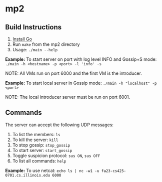 # mp2

## Build Instructions

1. [Install Go](https://go.dev/doc/install)
2. Run `make` from the mp2 directory
3. Usage: `./main --help`

**Example:** To start server on port with log level INFO and Gossip+S mode: `./main -h <hostname> -p <port> -l 'info' -s`

NOTE: All VMs run on port 6000 and the first VM is the introducer.

**Example:** To start local server in Gossip mode: `./main -h "localhost" -p <port>`

NOTE: The local introducer server must be run on port 6001.

## Commands

The server can accept the following UDP messages:

1. To list the members: `ls`
2. To kill the server: `kill`
3. To stop gossip: `stop_gossip`
4. To start server: `start_gossip`
5. Toggle suspicion protocol: `sus ON`, `sus OFF`
6. To list all commands: `help`

**Example:** To use netcat: `echo ls | nc -w1 -u fa23-cs425-0701.cs.illinois.edu 6000`

